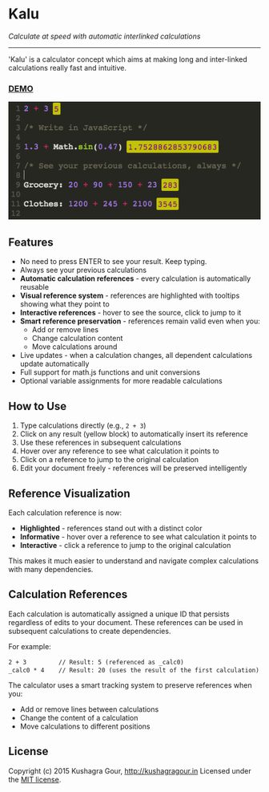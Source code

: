 # Kalu

_Calculate at speed with automatic interlinked calculations_

---

'Kalu' is a calculator concept which aims at making long and inter-linked calculations really fast and intuitive.

### [DEMO](http://kushagragour.in/lab/kalu)

![Example](screenshot.png)

## Features

- No need to press ENTER to see your result. Keep typing.
- Always see your previous calculations
- **Automatic calculation references** - every calculation is automatically reusable
- **Visual reference system** - references are highlighted with tooltips showing what they point to
- **Interactive references** - hover to see the source, click to jump to it
- **Smart reference preservation** - references remain valid even when you:
  - Add or remove lines
  - Change calculation content
  - Move calculations around
- Live updates - when a calculation changes, all dependent calculations update automatically
- Full support for math.js functions and unit conversions
- Optional variable assignments for more readable calculations

## How to Use

1. Type calculations directly (e.g., `2 + 3`)
2. Click on any result (yellow block) to automatically insert its reference
3. Use these references in subsequent calculations
4. Hover over any reference to see what calculation it points to
5. Click on a reference to jump to the original calculation
6. Edit your document freely - references will be preserved intelligently

## Reference Visualization

Each calculation reference is now:

- **Highlighted** - references stand out with a distinct color
- **Informative** - hover over a reference to see what calculation it points to
- **Interactive** - click a reference to jump to the original calculation

This makes it much easier to understand and navigate complex calculations with many dependencies.

## Calculation References

Each calculation is automatically assigned a unique ID that persists regardless of edits to your document. These references can be used in subsequent calculations to create dependencies.

For example:

```
2 + 3         // Result: 5 (referenced as _calc0)
_calc0 * 4    // Result: 20 (uses the result of the first calculation)
```

The calculator uses a smart tracking system to preserve references when you:

- Add or remove lines between calculations
- Change the content of a calculation
- Move calculations to different positions

## License

Copyright (c) 2015 Kushagra Gour, http://kushagragour.in
Licensed under the [MIT license](http://opensource.org/licenses/MIT).
